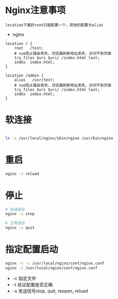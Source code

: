 # Nginx注意事项

```
location下面的root只能配置一个，其他的配置为alias
```

* nginx
```
location / {
    root   /test;
    # vue防止路由丢失，浏览器刷新地址丢失，访问不到页面
    try_files $uri $uri/ /index.html last;
    index  index.html;
}

location /admin {
    alias   /usr/test;
    # vue防止路由丢失，浏览器刷新地址丢失，访问不到页面
    try_files $uri $uri/ /index.html last;
    index  index.html;
}
```

# 软连接

```bash

ln -s /usr/local/nginx/sbin/nginx /usr/bin/nginx
```

# 重启

```bash
nginx -s reload
```

# 停止
```bash
# 快速退出
nginx -s stop

# 正常退出
nginx -s quit
```

# 指定配置启动

```bash
nginx -t -c /usr/local/nginx/conf/nginx.conf
nginx -c /usr/local/nginx/conf/nginx.conf
```
* -c 指定文件
* -t 验证配置是否正确
* -s 发送信号stop, quit, reopen, reload